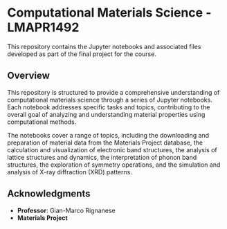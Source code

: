 # Computational Materials Science - LMAPR1492

This repository contains the Jupyter notebooks and associated files developed as part of the final project for the course.
## Overview

This repository is structured to provide a comprehensive understanding of computational materials science through a series of Jupyter notebooks. Each notebook addresses specific tasks and topics, contributing to the overall goal of analyzing and understanding material properties using computational methods.

The notebooks cover a range of topics, including the downloading and preparation of material data from the Materials Project database, the calculation and visualization of electronic band structures, the analysis of lattice structures and dynamics, the interpretation of phonon band structures, the exploration of symmetry operations, and the simulation and analysis of X-ray diffraction (XRD) patterns.

## Acknowledgments

- **Professor**: Gian-Marco Rignanese
- **Materials Project**
